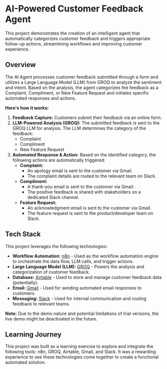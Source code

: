 # AI-Powered Customer Feedback Agent
This project demonstrates the creation of an intelligent agent that automatically categorizes customer feedback and triggers appropriate follow-up actions, streamlining workflows and improving customer experience.

## Overview
The AI Agent processes customer feedback submitted through a form and utilizes a Large Language Model (LLM) from GROQ to analyze the sentiment and intent. Based on the analysis, the agent categorizes the feedback as a Complaint, Compliment, or New Feature Request and initiates specific automated responses and actions.

**Here's how it works:**
1.  **Feedback Capture:** Customers submit their feedback via an online form.
2.  **LLM-Powered Analysis (GROQ):** The submitted feedback is sent to the GROQ LLM for analysis. The LLM determines the category of the feedback:
    * Complaint
    * Compliment
    * New Feature Request
3.  **Automated Response & Action:** Based on the identified category, the following actions are automatically triggered:
    * **Complaint:**
        * An apology email is sent to the customer via Gmail.
        * The complaint details are routed to the relevant team on Slack.
    * **Compliment:**
        * A thank-you email is sent to the customer via Gmail.
        * The positive feedback is shared with stakeholders on a dedicated Slack channel.
    * **Feature Request:**
        * An acknowledgment email is sent to the customer via Gmail.
        * The feature request is sent to the product/developer team on Slack.

## Tech Stack
This project leverages the following technologies:
* **Workflow Automation:** [n8n](https://n8n.io/) - Used as the workflow automation engine to orchestrate the data flow, LLM calls, and trigger actions.
* **Large Language Model (LLM):** [GROQ](https://groq.com/) - Powers the analysis and categorization of customer feedback.
* **Database:** [Airtable](https://www.airtable.com/) - Used to store and manage customer feedback data (potentially).
* **Email:** [Gmail](https://mail.google.com/) - Used for sending automated email responses to customers.
* **Messaging:** [Slack](https://slack.com/) - Used for internal communication and routing feedback to relevant teams.

**Note:** Due to the demo nature and potential limitations of trial versions, the live demo might be deactivated in the future.

## Learning Journey
This project was built as a learning exercise to explore and integrate the following tools: n8n, GROQ, Airtable, Gmail, and Slack. It was a rewarding experience to see these technologies come together to create a functional automated solution.
